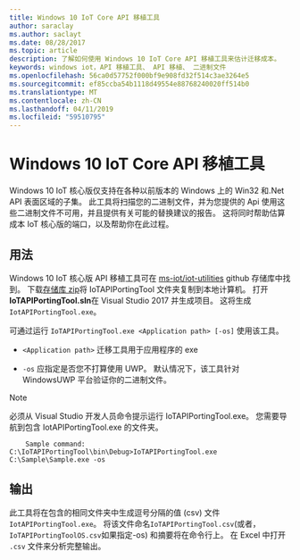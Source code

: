 ```yaml
---
title: Windows 10 IoT Core API 移植工具
author: saraclay
ms.author: saclayt
ms.date: 08/28/2017
ms.topic: article
description: 了解如何使用 Windows 10 IoT Core API 移植工具来估计迁移成本。
keywords: windows iot，API 移植工具、 API 移植、 二进制文件
ms.openlocfilehash: 56ca0d57752f000bf9e908fd32f514c3ae3264e5
ms.sourcegitcommit: ef85ccba54b1118d49554e88768240020ff514b0
ms.translationtype: MT
ms.contentlocale: zh-CN
ms.lasthandoff: 04/11/2019
ms.locfileid: "59510795"
---
```

# <a name="windows-10-iot-core-api-porting-tool"></a>Windows 10 IoT Core API 移植工具

Windows 10 IoT 核心版仅支持在各种以前版本的 Windows 上的 Win32 和.Net API 表面区域的子集。 此工具将扫描您的二进制文件，并为您提供的 Api 使用这些二进制文件不可用，并且提供有关可能的替换建议的报告。 这将同时帮助估算成本 IoT 核心版的端口，以及帮助你在此过程。


## <a name="usage"></a>用法

Windows 10 IoT 核心版 API 移植工具可在 [ms-iot/iot-utilities](https://github.com/ms-iot/iot-utilities) github 存储库中找到。  下载[存储库 zip](https://github.com/ms-iot/iot-utilities/archive/master.zip)将 IoTAPIPortingTool 文件夹复制到本地计算机。  打开**IoTAPIPortingTool.sln**在 Visual Studio 2017 并生成项目。  这将生成 `IotAPIPortingTool.exe`。

可通过运行 `IoTAPIPortingTool.exe <Application path> [-os]` 使用该工具。

*  `<Application path>` 迁移工具用于应用程序的 exe

*  `-os` 应指定是否您不打算使用 UWP。  默认情况下，该工具针对 WindowsUWP 平台验证你的二进制文件。

> [!NOTE] 
> 必须从 Visual Studio 开发人员命令提示运行 IoTAPIPortingTool.exe。 您需要导航到包含 IotAPIPortingTool.exe 的文件夹。 

        Sample command: C:\IoTAPIPortingTool\bin\Debug>IoTAPIPortingTool.exe C:\Sample\Sample.exe -os 

## <a name="output"></a>输出

此工具将在包含的相同文件夹中生成逗号分隔的值 (csv) 文件`IotAPIPortingTool.exe`。 将该文件命名`IoTAPIPortingTool.csv`(或者，`IoTAPIPortingToolOS.csv`如果指定-os) 和摘要将在命令行上。 在 Excel 中打开 `.csv` 文件来分析完整输出。
